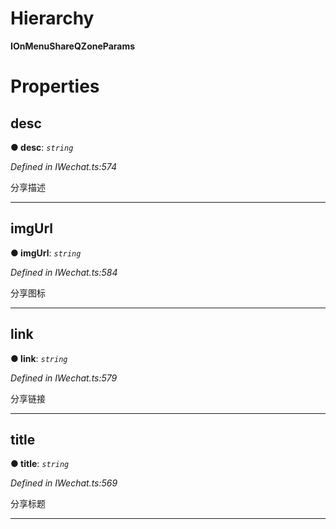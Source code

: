 

# Hierarchy

**IOnMenuShareQZoneParams**

# Properties

<a id="desc"></a>

##  desc

**● desc**: *`string`*

*Defined in IWechat.ts:574*

分享描述

___
<a id="imgurl"></a>

##  imgUrl

**● imgUrl**: *`string`*

*Defined in IWechat.ts:584*

分享图标

___
<a id="link"></a>

##  link

**● link**: *`string`*

*Defined in IWechat.ts:579*

分享链接

___
<a id="title"></a>

##  title

**● title**: *`string`*

*Defined in IWechat.ts:569*

分享标题

___


